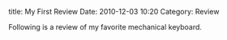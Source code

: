 title: My First Review
Date: 2010-12-03 10:20
Category: Review

Following is a review of my favorite mechanical keyboard.
